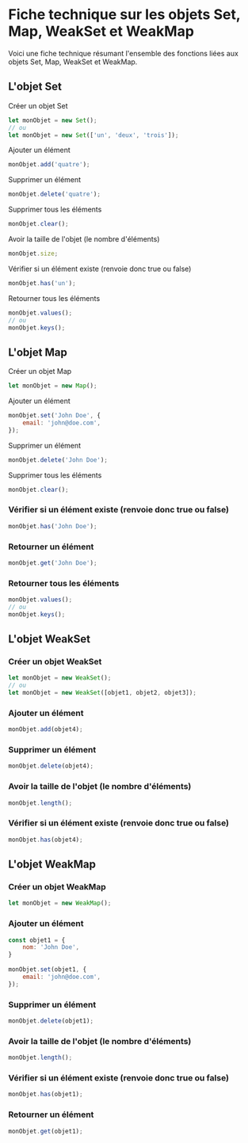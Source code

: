 # Fiche technique sur les objets Set, Map, WeakSet et WeakMap

Voici une fiche technique résumant l'ensemble des fonctions liées aux objets Set, Map, WeakSet et WeakMap.



## L'objet Set

Créer un objet Set

```js
let monObjet = new Set();
// ou
let monObjet = new Set(['un', 'deux', 'trois']);
```

Ajouter un élément

```js
monObjet.add('quatre');
```
Supprimer un élément

```js
monObjet.delete('quatre');
```

Supprimer tous les éléments

```js
monObjet.clear();
```

Avoir la taille de l'objet (le nombre d'éléments)

```js
monObjet.size;
```

Vérifier si un élément existe (renvoie donc true ou false)

```js
monObjet.has('un');
```

Retourner tous les éléments

```js
monObjet.values();
// ou
monObjet.keys();
```


## L'objet Map

Créer un objet Map

```js
let monObjet = new Map();
```

Ajouter un élément

```js
monObjet.set('John Doe', {
    email: 'john@doe.com',
});
```

Supprimer un élément

```js
monObjet.delete('John Doe');
```

Supprimer tous les éléments

```js
monObjet.clear();
```

### Vérifier si un élément existe (renvoie donc true ou false)

```js
monObjet.has('John Doe');
```

### Retourner un élément

```js
monObjet.get('John Doe');
```

### Retourner tous les éléments

```js
monObjet.values();
// ou
monObjet.keys();
```


## L'objet WeakSet

### Créer un objet WeakSet

```js
let monObjet = new WeakSet();
// ou
let monObjet = new WeakSet([objet1, objet2, objet3]);
```

### Ajouter un élément

```js
monObjet.add(objet4);
```

### Supprimer un élément

```js
monObjet.delete(objet4);
```

### Avoir la taille de l'objet (le nombre d'éléments)

```js
monObjet.length();
```

### Vérifier si un élément existe (renvoie donc true ou false)

```js
monObjet.has(objet4);
```


## L'objet WeakMap

### Créer un objet WeakMap

```js
let monObjet = new WeakMap();
```

### Ajouter un élément

```js
const objet1 = {
    nom: 'John Doe',
}
 
monObjet.set(objet1, {
    email: 'john@doe.com',
});
```

### Supprimer un élément

```js
monObjet.delete(objet1);
```

### Avoir la taille de l'objet (le nombre d'éléments)

```js
monObjet.length();
```

### Vérifier si un élément existe (renvoie donc true ou false)

```js
monObjet.has(objet1);
```

### Retourner un élément

```js
monObjet.get(objet1);
```
